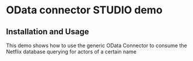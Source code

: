 OData connector STUDIO demo
=========================

Installation and Usage
----------------------

This demo shows how to use the generic OData Connector to consume the Netflix database querying for actors of a certain name

